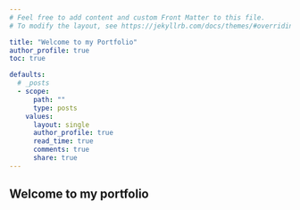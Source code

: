 ```yaml
---
# Feel free to add content and custom Front Matter to this file.
# To modify the layout, see https://jekyllrb.com/docs/themes/#overriding-theme-defaults

title: "Welcome to my Portfolio"
author_profile: true
toc: true

defaults:
  # _posts
  - scope:
      path: ""
      type: posts
    values:
      layout: single
      author_profile: true
      read_time: true
      comments: true
      share: true
---
```


## Welcome to my portfolio